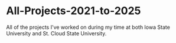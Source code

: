 # All-Projects-2021-to-2025
 All of the projects I've worked on during my time at both Iowa State University and St. Cloud State University.
